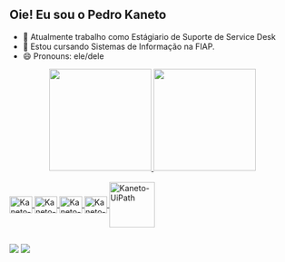 ## Oie! Eu sou o Pedro Kaneto

- 🔭 Atualmente trabalho como Estágiario de Suporte de Service Desk 
- 🌱 Estou cursando Sistemas de Informação na FIAP.
- 😄 Pronouns: ele/dele


<div align="center">
  <a href="https://github.com/P-kaneto">
  <img height="180em" src="https://github-readme-stats.vercel.app/api?username=P-kaneto&show_icons=true&theme=tokyonight&include_all_commits=true&count_private=true"/>
  <img height="180em" src="https://github-readme-stats.vercel.app/api/top-langs/?username=P-kaneto&layout=compact&theme=tokyonight"/>
</div>
  
  <div style="display: inline_block"><br>
  <img align="center" alt="Kaneto-Java" height="30" width="40"  src="https://cdn.jsdelivr.net/gh/devicons/devicon/icons/java/java-original.svg"/>
  <img align="center" alt="Kaneto-HTML" height="30" width="40" src="https://cdn.jsdelivr.net/gh/devicons/devicon/icons/html5/html5-original.svg"/>
  <img align="center" alt="Kaneto-CSS" height="30" width="40" src="https://cdn.jsdelivr.net/gh/devicons/devicon/icons/css3/css3-original.svg"/>
  <img align="center" alt="Kaneto-Js" height="30" width="40" src="https://cdn.jsdelivr.net/gh/devicons/devicon/icons/javascript/javascript-original.svg"/>
  <img align="center" alt="Kaneto-UiPath" height="80" src="https://logos-download.com/wp-content/uploads/2021/01/UiPath_Logo.svg"/>
    

  
  ##
  
  <div>  
  <a href = "mailto:pedro.a.kaneto@gmail.com"><img src="https://img.shields.io/badge/Gmail-D14836?style=for-the-badge&logo=gmail&logoColor=white" target="_blank"></a>
  <a href="https://www.linkedin.com/in/pedro-augusto-kaneto-2692a9190/" target="_blank"><img src="https://img.shields.io/badge/-LinkedIn-%230077B5?style=for-the-badge&logo=linkedin&logoColor=white" target="_blank"></a> 

</div>
